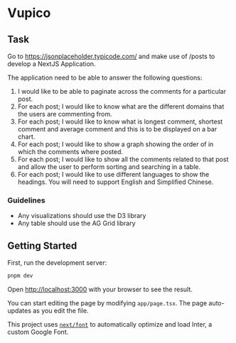 # Vupico

## Task

Go to https://jsonplaceholder.typicode.com/ and make use of /posts to develop a NextJS Application.

The application need to be able to answer the following questions:

1. I would like to be able to paginate across the comments for a particular post.
2. For each post; I would like to know what are the different domains that the users are commenting from.
3. For each post; I would like to know what is longest comment, shortest comment and average comment and this is to be displayed on a bar chart.
4. For each post; I would like to show a graph showing the order of in which the comments where posted.
5. For each post; I would like to show all the comments related to that post and allow the user to perform sorting and searching in a table.
6. For each post; I would like to use different languages to show the headings. You will need to support English and Simplified Chinese.

### Guidelines

- Any visualizations should use the D3 library
- Any table should use the AG Grid library

## Getting Started

First, run the development server:

```bash
pnpm dev
```

Open [http://localhost:3000](http://localhost:3000) with your browser to see the result.

You can start editing the page by modifying `app/page.tsx`. The page auto-updates as you edit the file.

This project uses [`next/font`](https://nextjs.org/docs/basic-features/font-optimization) to automatically optimize and load Inter, a custom Google Font.
